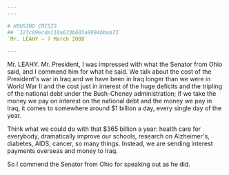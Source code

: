 ```yaml
---
---

# HOUSING CRISIS
## `323c89ecda118a633b685a9994bbab73`
`Mr. LEAHY — 7 March 2008`

---
```



Mr. LEAHY. Mr. President, I was impressed with what the Senator from 
Ohio said, and I commend him for what he said. We talk about the cost 
of the President's war in Iraq and we have been in Iraq longer than we 
were in World War II and the cost just in interest of the huge deficits 
and the tripling of the national debt under the Bush-Cheney 
administration; if we take the money we pay on interest on the national 
debt and the money we pay in Iraq, it comes to somewhere around $1 
billion a day, every single day of the year.

Think what we could do with that $365 billion a year: health care for 
everybody, dramatically improve our schools, research on Alzheimer's, 
diabetes, AIDS, cancer, so many things. Instead, we are sending 
interest payments overseas and money to Iraq.

So I commend the Senator from Ohio for speaking out as he did.
